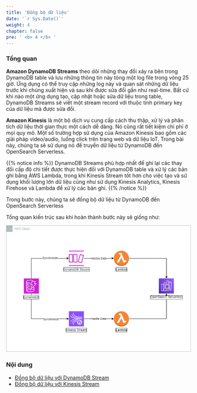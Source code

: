 ```yaml
---
title: 'Đồng bộ dữ liệu'
date: '`r Sys.Date()`'
weight: 4
chapter: false
pre: ' <b> 4 </b> '
---
```


### Tổng quan

**Amazon DynamoDB Streams** theo dõi những thay đổi xảy ra bên trong DynamoDB table và lưu những thông tin này tỏng một log file trong vòng 25 giờ. Ứng dụng có thể truy cập những log này và quan sát những dữ liệu trước khi chúng xuất hiện và sau khi được sửa đổi gần như real-time. Bất cứ khi nào một ứng dụng tạo, cập nhật hoặc sửa dữ liệu trong table, DynamoDB Streams sẽ viết một stream record với thuộc tính primary key của dữ liệu mà được sửa đổi.

**Amazon Kinesis** là một bộ dịch vụ cung cấp cách thu thập, xử lý và phân tích dữ liệu thời gian thực một cách dễ dàng. Nó cũng rất tiết kiệm chi phí ở mọi quy mô. Một số trường hợp sử dụng của Amazon Kinesis bao gồm các giải pháp video/audio, luồng click trên trang web và dữ liệu IoT. Trong bài này, chúng ta sẽ sử dụng nó để truyền dữ liệu từ DynamoDB đến OpenSearch Serverless.

{{% notice info %}}
DynamoDB Streams phù hợp nhất để ghi lại các thay đổi cấp độ chi tiết được thực hiện đối với DynamoDB table và xử lý các bản ghi bằng AWS Lambda, trong khi Kinesis Stream tốt hơn cho việc tạo và sử dụng khối lượng lớn dữ liệu cũng như sử dụng Kinesis Analytics, Kinesis Firehose và Lambda để xử lý các bản ghi.
{{% /notice %}}

Trong bước này, chúng ta sẽ đồng bộ dữ liệu từ DynamoDB đến OpenSearch Serverless

Tổng quan kiến trúc sau khi hoàn thành bước này sẽ giống như:

![Basic Architecture](/images/4.synchronize/synchronizearchitecture.png)

### Nội dung

- [Đồng bộ dữ liệu với DynamoDB Stream](4.1-dynamodbstream//)
- [Đồng bộ dữ liệu với Kinesis Stream](4.2-kinesisstream/)
